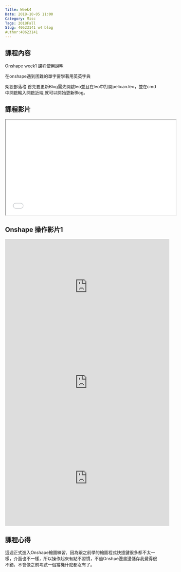 ```yaml
---
Title: Week4
Date: 2018-10-05 11:00
Category: Misc
Tags: 2018Fall
Slug: 40623141 w4 blog
Author:40623141
---
```




<!-- PELICAN_END_SUMMARY -->

課程內容
----

Onshape week1 課程使用說明

在onshape遇到困難的單字要學著用英英字典

架設部落格
首先要更新Blog需先開啟leo並且在leo中打開pelican.leo，並在cmd中開啟輸入開啟近端,就可以開始更新Blog。

課程影片
----
<iframe width="560" height="314" src="//www.youtube.com/embed/UdYcuRKS6o4" allowfullscreen="allowfullscreen"></iframe>

Onshape 操作影片1
----
<iframe width="540" height="314" src="https://www.youtube.com/embed/e3enP2dWfrA" frameborder="0" allow="accelerometer; autoplay; encrypted-media; gyroscope; picture-in-picture" allowfullscreen></iframe>

<iframe width="540" height="314" src="https://www.youtube.com/embed/66oWvEMlEik" frameborder="0" allow="accelerometer; autoplay; encrypted-media; gyroscope; picture-in-picture" allowfullscreen></iframe>

<iframe width="540" height="314" src="https://www.youtube.com/embed/rMcYxyKKdxs" frameborder="0" allow="accelerometer; autoplay; encrypted-media; gyroscope; picture-in-picture" allowfullscreen></iframe>


課程心得
----

這週正式進入Onshape繪圖練習，因為跟之前學的繪圖程式快捷鍵很多都不太一樣，介面也不一樣，所以操作起來有點不習慣，不過Onshpe邊畫邊儲存我覺得很不錯，不會像之前考試一個當機什麼都沒有了。


